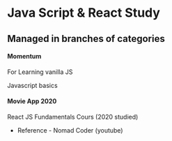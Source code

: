 # Java Script & React Study 

## Managed in branches of categories

#### Momentum

For Learning vanilla JS

Javascript basics

#### Movie App 2020

React JS Fundamentals Cours (2020 studied)

- Reference - Nomad Coder (youtube)

